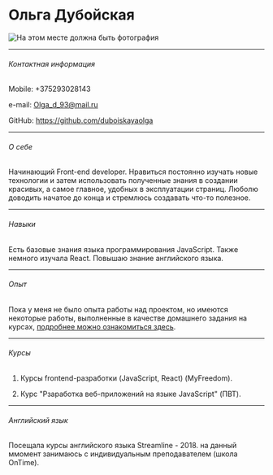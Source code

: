 # Ольга Дубойская


  ![На этом месте должна быть фотография](http://icons.iconarchive.com/icons/iconsmind/outline/256/Profile-icon.png)
  
 ---
  ###### Контактная информация
  

  Mobile: +375293028143


  e-mail: <Olga_d_93@mail.ru>


  GitHub: <https://github.com/duboiskayaolga>


---
  ###### О себе
  
  Начинающий Front-end developer. Нравиться постоянно изучать новые технологии и затем использовать полученные знания в создании красивых, а самое главное, удобных в эксплуатации страниц. Люболю доводить начатое до конца и стремлюсь создавать что-то полезное.


---
  ###### Навыки

  Есть базовые знания языка программирования JavaScript. Также немного изучала React.
  Повышаю знание английского языка. 


---
  ###### Опыт
  
  Пока у меня не было опыта работы над проектом, но имеются некоторые работы, выполненные в качестве домашнего задания на курсах, [подробнее можно ознакомиться здесь](https://duboiskayaolga.github.io).


---
  ###### Курсы
  
  1.  Курсы frontend-разработки (JavaScript, React) (MyFreedom).
  
  2.  Курс "Рзаработка веб-приложений на языке JavaScript" (ПВТ).

---
  ###### Английский язык

  Посещала курсы английского языка Streamline - 2018.
  на данный ммомент занимаюсь с индивидуальным преподавателем (школа OnTime).




